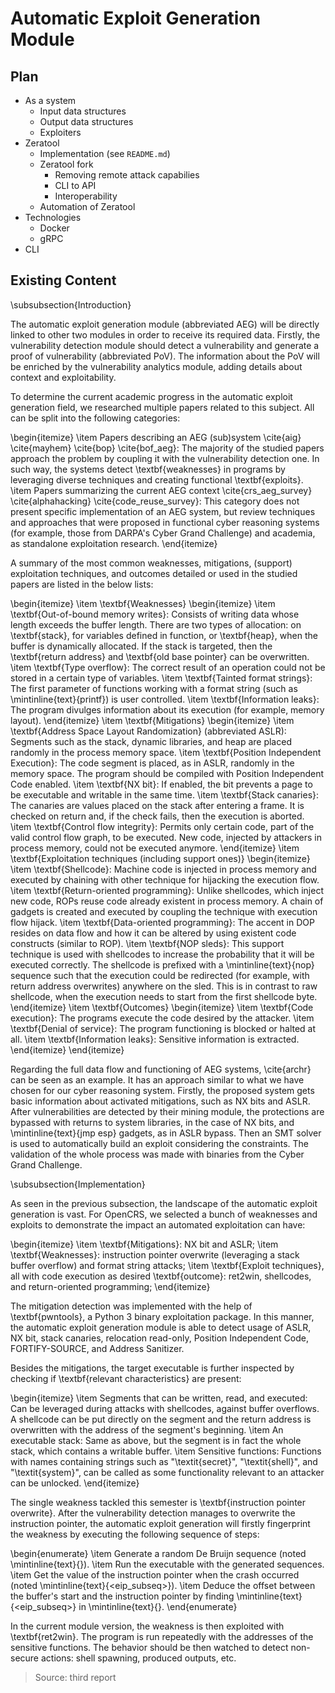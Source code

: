 # Automatic Exploit Generation Module

## Plan

- As a system
  - Input data structures
  - Output data structures
  - Exploiters
- Zeratool
  - Implementation (see `README.md`)
  - Zeratool fork
    - Removing remote attack capabilies
    - CLI to API
    - Interoperability
  - Automation of Zeratool
- Technologies
  - Docker
  - gRPC
- CLI

## Existing Content

\subsubsection{Introduction}

The automatic exploit generation module (abbreviated AEG) will be directly linked to other two modules in order to receive its required data. Firstly, the vulnerability detection module should detect a vulnerability and generate a proof of vulnerability (abbreviated PoV). The information about the PoV will be enriched by the vulnerability analytics module, adding details about context and exploitability.

To determine the current academic progress in the automatic exploit generation field, we researched multiple papers related to this subject. All can be split into the following categories:

\begin{itemize}
    \item Papers describing an AEG (sub)system \cite{aig} \cite{mayhem} \cite{bop} \cite{bof_aeg}: The majority of the studied papers approach the problem by coupling it with the vulnerability detection one. In such way, the systems detect \textbf{weaknesses} in programs by leveraging diverse techniques and creating functional \textbf{exploits}.
    \item Papers summarizing the current AEG context \cite{crs_aeg_survey} \cite{alphahacking} \cite{code_reuse_survey}: This category does not present specific implementation of an AEG system, but review techniques and approaches that were proposed in functional cyber reasoning systems (for example, those from DARPA's Cyber Grand Challenge) and academia, as standalone exploitation research.
\end{itemize}

A summary of the most common weaknesses, mitigations, (support) exploitation techniques, and outcomes detailed or used in the studied papers are listed in the below lists:

\begin{itemize}
    \item \textbf{Weaknesses} \begin{itemize}
        \item \textbf{Out-of-bound memory writes}: Consists of writing data whose length exceeds the buffer length. There are two types of allocation: on \textbf{stack}, for variables defined in function, or \textbf{heap}, when the buffer is dynamically allocated. If the stack is targeted, then the \textbf{return address} and \textbf{old base pointer} can be overwritten.
        \item \textbf{Type overflow}: The correct result of an operation could not be stored in a certain type of variables.
        \item \textbf{Tainted format strings}: The first parameter of functions working with a format string (such as \mintinline{text}{printf}) is user controlled.
        \item \textbf{Information leaks}: The program divulges information about its execution (for example, memory layout).
    \end{itemize}
    \item \textbf{Mitigations} \begin{itemize}
        \item \textbf{Address Space Layout Randomization} (abbreviated ASLR): Segments such as the stack, dynamic libraries, and heap are placed randomly in the process memory space.
        \item \textbf{Position Independent Execution}: The code segment is placed, as in ASLR, randomly in the memory space. The program should be compiled with Position Independent Code enabled.
        \item \textbf{NX bit}: If enabled, the bit prevents a page to be executable and writable in the same time.
        \item \textbf{Stack canaries}: The canaries are values placed on the stack after entering a frame. It is checked on return and, if the check fails, then the execution is aborted.
        \item \textbf{Control flow integrity}: Permits only certain code, part of the valid control flow graph, to be executed. New code, injected by attackers in process memory, could not be executed anymore.
    \end{itemize}
    \item \textbf{Exploitation techniques (including support ones)} \begin{itemize}
        \item \textbf{Shellcode}: Machine code is injected in process memory and executed by chaining with other technique for hijacking the execution flow.
        \item \textbf{Return-oriented programming}: Unlike shellcodes, which inject new code, ROPs reuse code already existent in process memory. A chain of gadgets is created and executed by coupling the technique with execution flow hijack.
        \item \textbf{Data-oriented programming}: The accent in DOP resides on data flow and how it can be altered by using existent code constructs (similar to ROP).
        \item \textbf{NOP sleds}: This support technique is used with shellcodes to increase the probability that it will be executed correctly. The shellcode is prefixed with a \mintinline{text}{nop} sequence such that the execution could be redirected (for example, with return address overwrites) anywhere on the sled. This is in contrast to raw shellcode, when the execution needs to start from the first shellcode byte.
    \end{itemize}
    \item \textbf{Outcomes} \begin{itemize}
        \item \textbf{Code execution}: The programs execute the code desired by the attacker.
        \item \textbf{Denial of service}: The program functioning is blocked or halted at all.
        \item \textbf{Information leaks}: Sensitive information is extracted.
    \end{itemize}
\end{itemize}

Regarding the full data flow and functioning of AEG systems, \cite{archr} can be seen as an example. It has an approach similar to what we have chosen for our cyber reasoning system. Firstly, the proposed system gets basic information about activated mitigations, such as NX bits and ASLR. After vulnerabilities are detected by their mining module, the protections are bypassed with returns to system libraries, in the case of NX bits, and \mintinline{text}{jmp esp} gadgets, as in ASLR bypass. Then an SMT solver is used to automatically build an exploit considering the constraints. The validation of the whole process was made with binaries from the Cyber Grand Challenge.

\subsubsection{Implementation}

As seen in the previous subsection, the landscape of the automatic exploit generation is vast. For OpenCRS, we selected a bunch of weaknesses and exploits to demonstrate the impact an automated exploitation can have:

\begin{itemize}
    \item \textbf{Mitigations}: NX bit and ASLR;
    \item \textbf{Weaknesses}: instruction pointer overwrite (leveraging a stack buffer overflow) and format string attacks;
    \item \textbf{Exploit techniques}, all with code execution as desired \textbf{outcome}: ret2win, shellcodes, and return-oriented programming;
\end{itemize}

The mitigation detection was implemented with the help of \textbf{pwntools}, a Python 3 binary exploitation package. In this manner, the automatic exploit generation module is able to detect usage of ASLR, NX bit, stack canaries, relocation read-only, Position Independent Code, FORTIFY-SOURCE, and Address Sanitizer.

Besides the mitigations, the target executable is further inspected by checking if \textbf{relevant characteristics} are present:

\begin{itemize}
    \item Segments that can be written, read, and executed: Can be leveraged during attacks with shellcodes, against buffer overflows. A shellcode can be put directly on the segment and the return address is overwritten with the address of the segment's beginning.
    \item An executable stack: Same as above, but the segment is in fact the whole stack, which contains a writable buffer.
    \item Sensitive functions: Functions with names containing strings such as "\textit{secret}", "\textit{shell}", and "\textit{system}", can be called as some functionality relevant to an attacker can be unlocked.
\end{itemize}

The single weakness tackled this semester is \textbf{instruction pointer overwrite}. After the vulnerability detection manages to overwrite the instruction pointer, the automatic exploit generation will firstly fingerprint the weakness by executing the following sequence of steps:

\begin{enumerate}
    \item Generate a random De Bruijn sequence (noted \mintinline{text}{<seq>}).
    \item  Run the executable with the generated sequences.
    \item  Get the value of the instruction pointer when the crash occurred (noted \mintinline{text}{<eip_subseq>}).
    \item  Deduce the offset between the buffer's start and the instruction pointer by finding \mintinline{text}{<eip_subseq>} in \mintinline{text}{<seq>}.
\end{enumerate}

In the current module version, the weakness is then exploited with \textbf{ret2win}. The program is run repeatedly with the addresses of the sensitive functions. The behavior should be then watched to detect non-secure actions: shell spawning, produced outputs, etc.

> Source: third report
